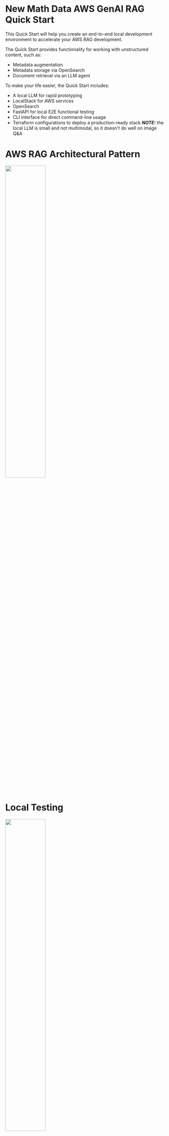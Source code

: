 # New Math Data AWS GenAI RAG Quick Start

This Quick Start will help you create an end-to-end local development environment to accelerate your AWS RAG development. 

The Quick Start provides functionality for working with unstructured content, such as:
- Metadata augmentation
- Metadata storage via OpenSearch
- Document retrieval via an LLM agent

To make your life easier, the Quick Start includes:
- A local LLM for rapid prototyping
- LocalStack for AWS services
- OpenSearch
- FastAPI for local E2E functional testing
- CLI interface for direct command-line usage
- Terraform configurations to deploy a production-ready stack
**_NOTE:_** the local LLM is small and not multimodal, so it doesn't do well on image Q&A

# AWS RAG Architectural Pattern
<img src="img/aws_rag.jpg" width="50%"/>

# Local Testing
<img src="img/ragstart.jpg" width="50%"/>

## Prerequisites
- Python 3.11 or higher
- Docker and docker-compose.
  - Be sure to max out resource allocation in Docker preferences, you'll need it.
- Homebrew (or your favorite package manager, substitute brew [something] commands as necessary).
- [uv](https://github.com/astral-sh/uv) for Python package management
- This repo, cloned locally. Duh.

## Testing
### Install dependencies
```bash
# Install uv if you haven't already
pip install uv

# Install the package and its dependencies
uv pip install -e .

# Install development dependencies
uv install -e ".[dev]"
```
[Terraform](https://developer.hashicorp.com/terraform) is required for obvious reasons
```bash
brew tap hashicorp/tap
brew install hashicorp/tap/terraform
```
[TFLint](https://github.com/terraform-linters/tflint) is required for terraform_tflint hook
```bash
brew install tflint
```
[Hadolint](https://github.com/hadolint/hadolint) is required for hadolint hook
```bash
brew install hadolint
```
### Run unit tests
```bash
python -m pytest tests/unit_tests.py
```
### Run coverage
```bash
coverage erase && \
coverage run -m pytest tests/unit_tests.py && \
coverage report --show-missing
```
### Linting
```bash
black -l79 src tests
isort -l79 --profile black src tests
pylama src tests
tflint
terraform fmt
```
### Pre-commit
```bash
pre-commit install
pre-commit run --all-files
```
### Local Functional Testing Steps
1. Run:
```bash
docker-compose up -d --build 
```
2. Navigate to http://0.0.0.0/docs
3. Test Each interface

<img src="img/fastapi.png" width="30%"/>

### Index State
To check the index state:  
- Navigate to the local OpenSearch dashboard http://localhost:5601/app/home#/  
- From menu on the left, go to Index management > Indexes

# CLI Usage

The package provides a command-line interface for interacting with the RAG system. After installation, the CLI is available as `aws-rag`.

## Environment Variables

The CLI automatically loads environment variables from a `.env` file in the current directory. You can also specify a custom environment file:

```bash
aws-rag --env-file /path/to/custom/.env <command>
```

## Available Commands

### Ingest a Document
```bash
aws-rag ingest --unique-id <id> --file-path <path>
```

### Delete a Document
```bash
aws-rag delete --unique-id <id> --file-path <path>
```

### List Documents
```bash
aws-rag list-docs <unique_id1> <unique_id2> ...
```

### Ask a Question
```bash
aws-rag chat <unique_id1> <unique_id2> ... --question "Your question here"
```

### Generate Document Summaries
```bash
aws-rag summarize <unique_id1> <unique_id2> ...
```

### Bulk Document Ingestion
```bash
aws-rag bulk-ingest --unique-id <batch_id> <file_path1> <file_path2> ...
```

### Ingest Documents from a Manifest
```bash
aws-rag ingest-manifest --manifest-path <path_to_manifest.json> --unique-id <batch_id>
```

## Getting Help
```bash
aws-rag --help
aws-rag <command> --help
```

# Deploy
## Credentials
We use saml2aws
```bash
brew install saml2aws
saml2aws configure 
saml2aws login 
```
## Terraform Remote State
```bash
cd terraform/remote_state
terraform init
terraform apply
```
### Terraform Deploy
```bash
cd ../live/dev
terraform init
terraform apply --auto-approve
```
terraform.tfvars values
```bash
account_id="aws_account_id"
bedrock_image_uri="aws_account_id.dkr.ecr.region_name.amazonaws.com/aws-rag/bedrock:latest"
opensearch_image_uri="aws_account_id.dkr.ecr.us-east-1.amazonaws.com/aws-rag/opensearch:latest"
ecs_opensearch_image_uri="aws_account_id.dkr.ecr.region_name.amazonaws.com/aws-rag/ecsopensearch:latest"
region_name="us-east-1"
customer="Test" # for tagging
creator="cking" # for tagging
```

